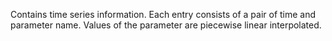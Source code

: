 Contains time series information. Each entry consists of a pair of time and
parameter name. Values of the parameter are piecewise linear interpolated.
